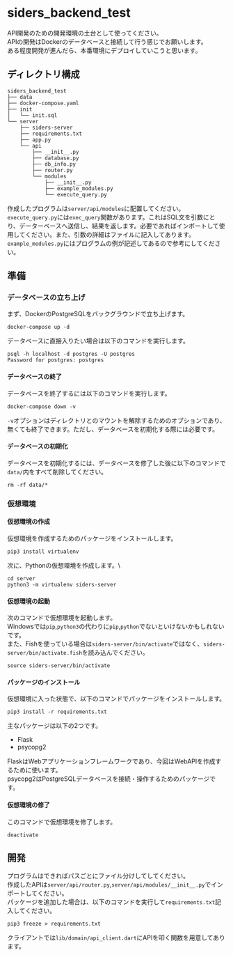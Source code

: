 # siders_backend_test
API開発のための開発環境の土台として使ってください。\
APIの開発はDockerのデータベースと接続して行う感じでお願いします。\
ある程度開発が進んだら、本番環境にデプロイしていこうと思います。

## ディレクトリ構成
```
siders_backend_test
├── data
├── docker-compose.yaml
├── init
│   └── init.sql
└── server
    ├── siders-server
    ├── requirements.txt
    ├── app.py
    └── api
        ├── __init__.py
        ├── database.py
        ├── db_info.py
        ├── router.py
        └── modules
            ├── __init__.py
            ├── example_modules.py
            └── execute_query.py
```
作成したプログラムは`server/api/modules`に配置してください。\
`execute_query.py`には`exec_query`関数があります。これはSQL文を引数にとり、データーベースへ送信し、結果を返します。必要であればインポートして使用してください。また、引数の詳細はファイルに記入してあります。\
`example_modules.py`にはプログラムの例が記述してあるので参考にしてください。

## 準備
### データベースの立ち上げ
まず、DockerのPostgreSQLをバックグラウンドで立ち上げます。
```
docker-compose up -d
```
データベースに直接入りたい場合は以下のコマンドを実行します。
```
psql -h localhost -d postgres -U postgres
Password for postgres: postgres
```
#### データベースの終了
データベースを終了するには以下のコマンドを実行します。
```
docker-compose down -v
```
`-v`オプションはディレクトリとのマウントを解除するためのオプションであり、無くても終了できます。ただし、データベースを初期化する際には必要です。
#### データベースの初期化
データベースを初期化するには、データベースを修了した後に以下のコマンドで`data/`内をすべて削除してください。
```
rm -rf data/*
```
### 仮想環境
#### 仮想環境の作成
仮想環境を作成するためのパッケージをインストールします。
```
pip3 install virtualenv
```
次に、Pythonの仮想環境を作成します。\
```
cd server
python3 -m virtualenv siders-server
```
#### 仮想環境の起動
次のコマンドで仮想環境を起動します。\
Windowsでは`pip`,`python3`の代わりに`pip`,`python`でないといけないかもしれないです。\
また、Fishを使っている場合は`siders-server/bin/activate`ではなく、`siders-server/bin/activate.fish`を読み込んでください。
```
source siders-server/bin/activate
```
#### パッケージのインストール
仮想環境に入った状態で、以下のコマンドでパッケージをインストールします。
```
pip3 install -r requirements.txt
```
主なパッケージは以下の2つです。
* Flask
* psycopg2

FlaskはWebアプリケーションフレームワークであり、今回はWebAPIを作成するために使います。\
psycopg2はPostgreSQLデータベースを接続・操作するためのパッケージです。

#### 仮想環境の修了
このコマンドで仮想環境を修了します。
```
deactivate
```

## 開発
プログラムはできればパスごとにファイル分けしてしてください。\
作成したAPIは`server/api/router.py`,`server/api/modules/__init__.py`でインポートしてください。\
パッケージを追加した場合は、以下のコマンドを実行して`requirements.txt`記入してください。
```
pip3 freeze > requirements.txt
```
クライアントでは`lib/domain/api_client.dart`にAPIを叩く関数を用意してあります。
